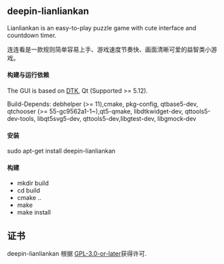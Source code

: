 ## deepin-lianliankan
Lianliankan is an easy-to-play puzzle game with cute interface and countdown timer.

连连看是一款规则简单容易上手、游戏速度节奏快、画面清晰可爱的益智类小游戏。

#### 构建与运行依赖
The GUI is based on [DTK](https://github.com/linuxdeepin/dtkwidget), Qt (Supported >= 5.12).

Build-Depends:
debhelper (>= 11),cmake, pkg-config, qtbase5-dev, qtchooser (>= 55-gc9562a1-1~),qt5-qmake, libdtkwidget-dev, qttools5-dev-tools, libqt5svg5-dev, qttools5-dev,libgtest-dev, libgmock-dev 

#### 安装
sudo apt-get install deepin-lianliankan

#### 构建
- mkdir build
- cd build
- cmake ..
- make
- make install
## 证书

deepin-lianliankan 根据 [GPL-3.0-or-later](LICENSE)获得许可.
